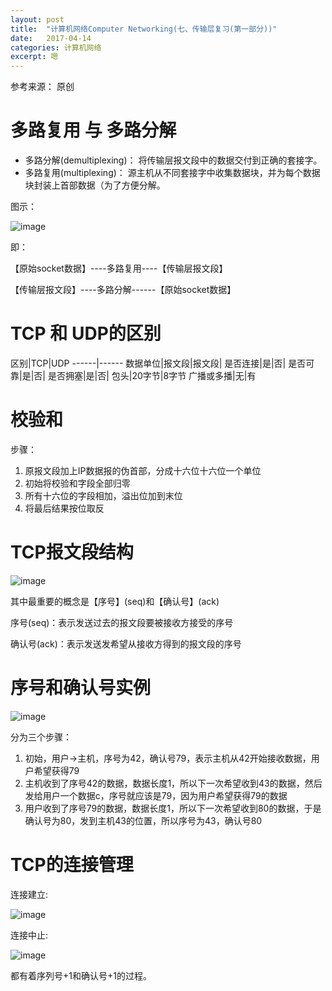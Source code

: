 ```yaml
---
layout: post
title:  "计算机网络Computer Networking(七、传输层复习(第一部分))"
date:   2017-04-14
categories: 计算机网络
excerpt: 嗯
---
```


<script type="text/javascript" src="http://cdn.mathjax.org/mathjax/latest/MathJax.js?config=default"></script>

参考来源： 原创

# 多路复用 与 多路分解

* 多路分解(demultiplexing)： 将传输层报文段中的数据交付到正确的套接字。
* 多路复用(multiplexing)： 源主机从不同套接字中收集数据块，并为每个数据块封装上首部数据（为了方便分解。

图示：

![image](http://i4.buimg.com/1949/22d50338c0ca8978.png)

即：

【原始socket数据】----多路复用----【传输层报文段】

【传输层报文段】----多路分解------【原始socket数据】

# TCP 和 UDP的区别

区别|TCP|UDP
------|------
数据单位|报文段|报文段|
是否连接|是|否|
是否可靠|是|否|
是否拥塞|是|否|
包头|20字节|8字节
广播或多播|无|有

# 校验和

步骤：

1. 原报文段加上IP数据报的伪首部，分成十六位十六位一个单位
2. 初始将校验和字段全部归零
3. 所有十六位的字段相加，溢出位加到末位
4. 将最后结果按位取反

# TCP报文段结构

![image](http://i4.buimg.com/1949/cec3b46224cba193.jpg)

其中最重要的概念是【序号】(seq)和【确认号】(ack)

序号(seq)：表示发送过去的报文段要被接收方接受的序号

确认号(ack)：表示发送发希望从接收方得到的报文段的序号

# 序号和确认号实例

![image](http://i1.piimg.com/1949/f4772fea17639176.png)

分为三个步骤：

1. 初始，用户->主机，序号为42，确认号79，表示主机从42开始接收数据，用户希望获得79
2. 主机收到了序号42的数据，数据长度1，所以下一次希望收到43的数据，然后发给用户一个数据c，序号就应该是79，因为用户希望获得79的数据
3. 用户收到了序号79的数据，数据长度1，所以下一次希望收到80的数据，于是确认号为80，发到主机43的位置，所以序号为43，确认号80

# TCP的连接管理

连接建立:

![image](http://i4.buimg.com/1949/10161e211faeec6b.png)

连接中止:

![image](http://i4.buimg.com/1949/7f9a6ea78b8514dd.png)

都有着序列号+1和确认号+1的过程。



